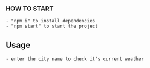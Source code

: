 ### HOW TO START

    - "npm i" to install dependencies
    - "npm start" to start the project

## Usage

    - enter the city name to check it's current weather
